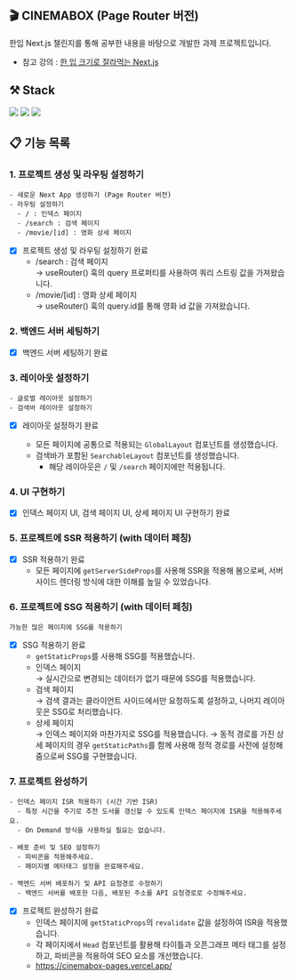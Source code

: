 ## 🎬 CINEMABOX (Page Router 버전)

한입 Next.js 챌린지를 통해 공부한 내용을 바탕으로 개발한 과제 프로젝트입니다.

- 참고 강의 : [한 입 크기로 잘라먹는 Next.js](https://www.inflearn.com/course/%ED%95%9C%EC%9E%85-%ED%81%AC%EA%B8%B0-nextjs)

## ⚒️ Stack

<img src="https://img.shields.io/badge/next.js-000000?style=for-the-badge&logo=nextdotjs&logoColor=white">
<img src="https://img.shields.io/badge/react-61DAFB?style=for-the-badge&logo=react&logoColor=black">
<img src="https://img.shields.io/badge/TypeScript-3178C6?style=for-the-badge&logo=typescript&logoColor=white">

## 📋 기능 목록

### 1. 프로젝트 생성 및 라우팅 설정하기

```
- 새로운 Next App 생성하기 (Page Router 버전)
- 라우팅 설정하기
  - / : 인덱스 페이지
  - /search : 검색 페이지
  - /movie/[id] : 영화 상세 페이지
```

- [x] 프로젝트 생성 및 라우팅 설정하기 완료
  - /search : 검색 페이지<br>
    → useRouter() 훅의 query 프로퍼티를 사용하여 쿼리 스트링 값을 가져왔습니다.
  - /movie/[id] : 영화 상세 페이지<br>
    → useRouter() 훅의 query.id를 통해 영화 id 값을 가져왔습니다.

### 2. 백엔드 서버 세팅하기

- [x] 백엔드 서버 세팅하기 완료

### 3. 레이아웃 설정하기

```
- 글로벌 레이아웃 설정하기
- 검색바 레이아웃 설정하기
```

- [x] 레이아웃 설정하기 완료

  - 모든 페이지에 공통으로 적용되는 `GlobalLayout` 컴포넌트를 생성했습니다.
  - 검색바가 포함된 `SearchableLayout` 컴포넌트를 생성했습니다.
    - 해당 레이아웃은 `/` 및 `/search` 페이지에만 적용됩니다.

### 4. UI 구현하기

- [x] 인덱스 페이지 UI, 검색 페이지 UI, 상세 페이지 UI 구현하기 완료

### 5. 프로젝트에 SSR 적용하기 (with 데이터 페칭)

- [x] SSR 적용하기 완료
  - 모든 페이지에 `getServerSideProps`를 사용해 SSR을 적용해 봄으로써, 서버 사이드 렌더링 방식에 대한 이해를 높일 수 있었습니다.

### 6. 프로젝트에 SSG 적용하기 (with 데이터 페칭)

```
가능한 많은 페이지에 SSG를 적용하기
```

- [x] SSG 적용하기 완료
  - `getStaticProps`를 사용해 SSG를 적용했습니다.
  - 인덱스 페이지<br>
    → 실시간으로 변경되는 데이터가 없기 때문에 SSG를 적용했습니다.
  - 검색 페이지<br>
    → 검색 결과는 클라이언트 사이드에서만 요청하도록 설정하고, 나머지 레이아웃은 SSG로 처리했습니다.
  - 상세 페이지<br>
    → 인덱스 페이지와 마찬가지로 SSG를 적용했습니다.
    → 동적 경로를 가진 상세 페이지의 경우 `getStaticPaths`를 함께 사용해 정적 경로를 사전에 설정해 줌으로써 SSG를 구현했습니다.

### 7. 프로젝트 완성하기

```
- 인덱스 페이지 ISR 적용하기 (시간 기반 ISR)
  - 특정 시간을 주기로 추천 도서를 갱신할 수 있도록 인덱스 페이지에 ISR을 적용해주세요.
  - On Demand 방식을 사용하실 필요는 없습니다.

- 배포 준비 및 SEO 설정하기
  - 파비콘을 적용해주세요.
  - 페이지별 메타태그 설정을 완료해주세요.

- 백엔드 서버 배포하기 및 API 요청경로 수정하기
  - 백엔드 서버를 배포한 다음, 배포된 주소를 API 요청경로로 수정해주세요.
```

- [x] 프로젝트 완성하기 완료
  - 인덱스 페이지에 `getStaticProps`의 `revalidate` 값을 설정하여 ISR을 적용했습니다.
  - 각 페이지에서 `Head` 컴포넌트를 활용해 타이틀과 오픈그래프 메타 태그를 설정하고, 파비콘을 적용하여 SEO 요소를 개선했습니다.
  - https://cinemabox-pages.vercel.app/

